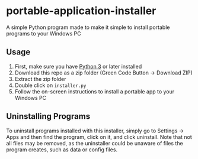 # portable-application-installer
A simple Python program made to make it simple to install portable programs to your Windows PC

## Usage
1. First, make sure you have [Python 3](https://www.python.org/downloads/) or later installed
2. Download this repo as a zip folder (Green Code Button -> Download ZIP)
3. Extract the zip folder
4. Double click on `installer.py`
5. Follow the on-screen instructions to install a portable app to your Windows PC

## Uninstalling Programs
To uninstall programs installed with this installer,
simply go to Settings -> Apps and then find the program, click on it, and click uninstall.
Note that not all files may be removed,
as the uninstaller could be unaware of files the program creates, such as data or config files.
